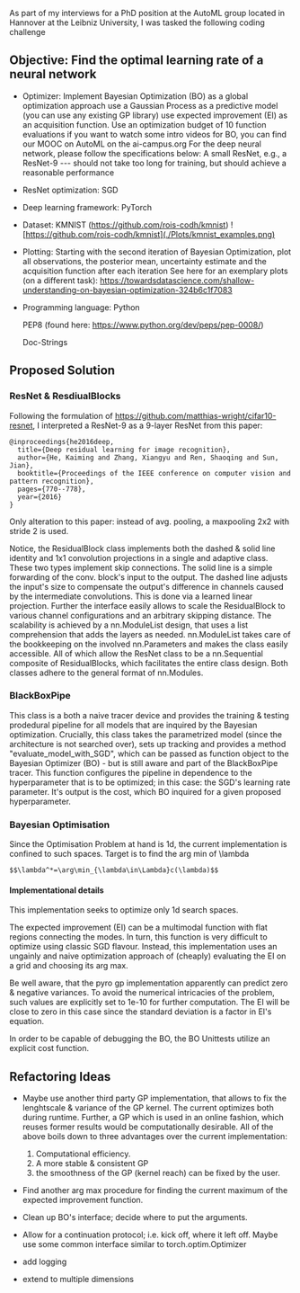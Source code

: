 As part of my interviews for a PhD position at the AutoML group located in
Hannover at the Leibniz University, I was tasked the following coding challenge

## Objective: Find the optimal learning rate of a neural network

* Optimizer: Implement Bayesian Optimization (BO) as a global optimization
  approach use a Gaussian Process as a predictive model (you can use any
  existing GP library) use expected improvement (EI) as an acquisition
  function. Use an optimization budget of 10 function evaluations if you want
  to watch some intro videos for BO, you can find our MOOC on AutoML on the
  ai-campus.org For the deep neural network, please follow the specifications
  below: A small ResNet, e.g., a ResNet-9 --- should not take too long for
  training, but should achieve a reasonable performance

* ResNet optimization: SGD

* Deep learning framework: PyTorch

* Dataset: KMNIST (https://github.com/rois-codh/kmnist)
  ![https://github.com/rois-codh/kmnist](./Plots/kmnist_examples.png)

* Plotting: Starting with the second iteration of Bayesian Optimization, plot
  all observations, the posterior mean, uncertainty estimate and the
  acquisition function after each iteration See here for an exemplary plots (on
  a different task):
  https://towardsdatascience.com/shallow-understanding-on-bayesian-optimization-324b6c1f7083

* Programming language:
  Python

  PEP8 (found here: https://www.python.org/dev/peps/pep-0008/)

  Doc-Strings

## Proposed Solution 

### ResNet & ResdiualBlocks

Following the formulation of https://github.com/matthias-wright/cifar10-resnet,
I interpreted a ResNet-9 as a 9-layer ResNet from this paper:

    @inproceedings{he2016deep,
      title={Deep residual learning for image recognition},
      author={He, Kaiming and Zhang, Xiangyu and Ren, Shaoqing and Sun, Jian},
      booktitle={Proceedings of the IEEE conference on computer vision and pattern recognition},
      pages={770--778},
      year={2016}
    }

Only alteration to this paper: instead of avg. pooling, a maxpooling 2x2 with
stride 2 is used.

Notice, the ResidualBlock class implements both the dashed & solid line
identity and 1x1 convolution projections in a single and adaptive class.
These two types implement skip connections. The solid line is a simple 
forwarding of the conv. block's input to the output. The dashed line 
adjusts the input's size to compensate the output's difference in channels
caused by the intermediate convolutions. This is done via a learned linear 
projection. 
Further the interface easily allows to scale the ResidualBlock 
to various channel configurations and an arbitrary skipping distance. The 
scalability is achieved by a nn.ModuleList design, that uses a list 
comprehension that adds the layers as needed. nn.ModuleList takes care of 
the bookkeeping on the involved nn.Parameters and makes the class easily 
accessible. All of which allow the ResNet class to be a nn.Sequential 
composite of ResidualBlocks, which facilitates the entire class design.
Both classes adhere to the general format of nn.Modules.

### BlackBoxPipe
This class is a both a naive tracer device and provides the training &
testing prodedural pipeline for all models that are inquired by the 
Bayesian optimization. Crucially, this class takes the parametrized 
model (since the architecture is not searched over), sets up tracking and 
provides a method "evaluate_model_with_SGD", which can be passed as 
function object to the Bayesian Optimizer (BO) - but is still aware and 
part of the BlackBoxPipe tracer. This function configures the pipeline in 
dependence to the hyperparameter that is to be optimized; in this case: the 
SGD's learning rate parameter. It's output is the cost, which BO inquired 
for a given proposed hyperparameter.

### Bayesian Optimisation

Since the Optimisation Problem at hand is 1d, the current implementation is 
confined to such spaces. Target is to find the arg min of \lambda


    $$\lambda^*=\arg\min_{\lambda\in\Lambda}c(\lambda)$$


#### Implementational details

This implementation seeks to optimize only 1d search spaces.

The expected improvement (EI) can be a multimodal function with flat regions
connecting the modes. In turn, this function is very difficult to optimize
using classic SGD flavour. Instead, this implementation uses an ungainly and
naive optimization approach of (cheaply) evaluating the EI on a grid and
choosing its arg max.

Be well aware, that the pyro gp implementation apparently can predict zero &
negative variances. To avoid the numerical intricacies of the problem, such
values are explicitly set to 1e-10 for further computation. The EI will be
close to zero in this case since the standard deviation is a factor in EI's
equation.

In order to be capable of debugging the BO, the BO Unittests utilize an
explicit cost function.

  
  
## Refactoring Ideas

* Maybe use another third party GP implementation, that allows to fix the 
lenghtscale & variance of the GP kernel. The current optimizes both during 
runtime. Further, a GP which is used in an online fashion, which reuses 
former results would be computationally desirable. All of the above boils 
down to three advantages over the current implementation:
  1) Computational efficiency.
  2) A more stable & consistent GP
  3) the smoothness of the GP (kernel reach) can be fixed by the user.
  
* Find another arg max procedure for finding the current maximum of the 
expected improvement function.
  
* Clean up BO's interface; decide where to put the arguments.

* Allow for a continuation protocol; i.e. kick off, where it left off. 
  Maybe use some common interface similar to torch.optim.Optimizer

* add logging

* extend to multiple dimensions



